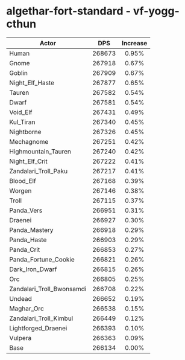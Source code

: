 # algethar-fort-standard - vf-yogg-cthun
| Actor | DPS | Increase |
|---|:---:|:---:|
|Human|268673|0.95%|
|Gnome|267918|0.67%|
|Goblin|267909|0.67%|
|Night_Elf_Haste|267877|0.65%|
|Tauren|267582|0.54%|
|Dwarf|267581|0.54%|
|Void_Elf|267431|0.49%|
|Kul_Tiran|267340|0.45%|
|Nightborne|267326|0.45%|
|Mechagnome|267251|0.42%|
|Highmountain_Tauren|267240|0.42%|
|Night_Elf_Crit|267222|0.41%|
|Zandalari_Troll_Paku|267217|0.41%|
|Blood_Elf|267168|0.39%|
|Worgen|267146|0.38%|
|Troll|267115|0.37%|
|Panda_Vers|266951|0.31%|
|Draenei|266927|0.30%|
|Panda_Mastery|266918|0.29%|
|Panda_Haste|266903|0.29%|
|Panda_Crit|266853|0.27%|
|Panda_Fortune_Cookie|266821|0.26%|
|Dark_Iron_Dwarf|266815|0.26%|
|Orc|266805|0.25%|
|Zandalari_Troll_Bwonsamdi|266708|0.22%|
|Undead|266652|0.19%|
|Maghar_Orc|266538|0.15%|
|Zandalari_Troll_Kimbul|266449|0.12%|
|Lightforged_Draenei|266393|0.10%|
|Vulpera|266363|0.09%|
|Base|266134|0.00%|
